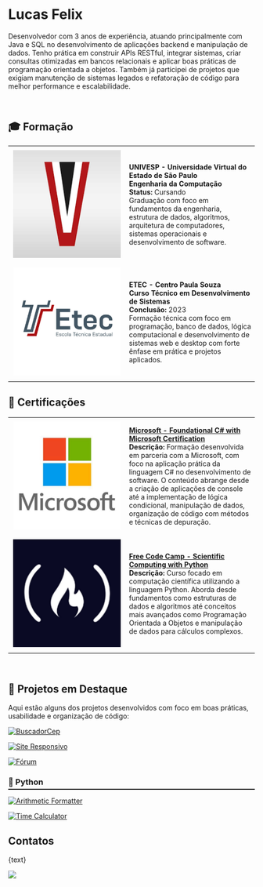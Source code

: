 
<h1>Lucas Felix</h1>

<img src="./assets/images/" min-width="260px" max-width="260px" width="260px" align="right" style="border-radius: 50%" alt="">

<p align="left"> 
  Desenvolvedor com 3 anos de experiência, atuando principalmente com Java e SQL no desenvolvimento de aplicações backend e manipulação de dados. Tenho prática em construir APIs RESTful, integrar sistemas, criar consultas otimizadas em bancos relacionais e aplicar boas práticas de programação orientada a objetos. Também já participei de projetos que exigiam manutenção de sistemas legados e refatoração de código para melhor performance e escalabilidade.
</p>


<br>

<h2>🎓 Formação</h2>

<table>
  <tr>
    <td style="width: 240px; height: 240px; padding: 0; vertical-align: middle; text-align: center;">
      <img align="justify" height="220px" width="220px" alt="UNIVESP Logo" src="./assets/images/univesp.png"/>
    </td>
    <td>
      <b>UNIVESP - Universidade Virtual do Estado de São Paulo</b> <br />
      <b>Engenharia da Computação</b> <br />
      <b>Status:</b> Cursando <br />
      Graduação com foco em fundamentos da engenharia, estrutura de dados, algoritmos, arquitetura de computadores, sistemas operacionais e desenvolvimento de software.
    </td>
  </tr>
  
  <tr>
    <td style="width: 240px; height: 240px; padding: 0; vertical-align: middle; text-align: center;">
      <img align="justify" height="220px" width="220px" alt="ETEC Logo" src="./assets/images/etec.png"/>
    </td>
    <td>
      <b>ETEC - Centro Paula Souza</b> <br />
      <b>Curso Técnico em Desenvolvimento de Sistemas</b> <br />
      <b>Conclusão:</b> 2023 <br />
      Formação técnica com foco em programação, banco de dados, lógica computacional e desenvolvimento de sistemas web e desktop com forte ênfase em prática e projetos aplicados.
    </td>
  </tr>
</table>

<h2>📜 Certificações</h2>

<table>
  
  <tr>
    <td style="width: 240px; height: 240px; padding: 0; vertical-align: middle; text-align: center;">
      <img align="justify" height="220px" width="220px" alt="Microsoft Logo" src="./assets/images/microsoft.png"/>
    </td>
    <td>
      <a href="https://www.freecodecamp.org/certification/Lucas-Felix/foundational-c-sharp-with-microsoft"> <b> Microsoft - Foundational C# with Microsoft Certification</b> </a> <br />
      <b>Descrição:</b> Formação desenvolvida em parceria com a Microsoft, com foco na aplicação prática da linguagem C# no desenvolvimento de software. O conteúdo abrange desde a criação de aplicações de console até a implementação de lógica condicional, manipulação de dados, organização de código com métodos e técnicas de depuração. <br />
    </td>

  </tr>

  <tr>
    <td style="width: 240px; height: 240px; padding: 0; vertical-align: middle; text-align: center;">
      <img align="justify" height="220px" width="220px" alt="Free Code Camp Logo" src="./assets/images/fcc.jpg"/>
    </td>
    <td>
      <a href="https://www.freecodecamp.org/certification/Lucas-Felix/scientific-computing-with-python-v7"> <b>Free Code Camp - Scientific Computing with Python</b> </a> <br />
      <b>Descrição:</b> Curso focado em computação científica utilizando a linguagem Python. Aborda desde fundamentos como estruturas de dados e algoritmos até conceitos mais avançados como Programação Orientada a Objetos e manipulação de dados para cálculos complexos. <br />
    </td>

  </tr>

</table>



<br>

<h2>💼 Projetos em Destaque</h2>

Aqui estão alguns dos projetos desenvolvidos com foco em boas práticas, usabilidade e organização de código:


[![BuscadorCep](https://github-readme-stats.vercel.app/api/pin/?username=hdjfu&repo=buscadorCep)](https://github.com/hdjfu/buscadorCep) &nbsp;

[![Site Responsivo](https://github-readme-stats.vercel.app/api/pin/?username=hdjfu&repo=site_responsivo)](https://github.com/hdjfu/site_responsivo) &nbsp;

[![Fórum](https://github-readme-stats.vercel.app/api/pin/?username=hdjfu&repo=forum)](https://github.com/hdjfu/forum)

<h3 style="font-weight: 700; border-bottom: 2px solid; padding-bottom: 4px; margin-bottom: 12px;">
  🐍 Python
</h3>

[![Arithmetic Formatter](https://github-readme-stats.vercel.app/api/pin/?username=hdjfu&repo=ArithmeticFormatter)](https://github.com/hdjfu/ArithmeticFormatter) &nbsp;

[![Time Calculator](https://github-readme-stats.vercel.app/api/pin/?username=hdjfu&repo=time_calculator)](https://github.com/hdjfu/time_calculator)




<h2>Contatos </h2>
<p align="left">

{text}

</p>

<p align="left">

  <a href="https://github.com/hdjfu" alt="Github">
  <img src="https://badgen.net/badge/icon/@hdjfu?icon=github&label" /> </a>

  <a href="https://www.linkedin.com/" alt="Linkedin">

  <a href="https://mail.google.com/"></a>


</p>